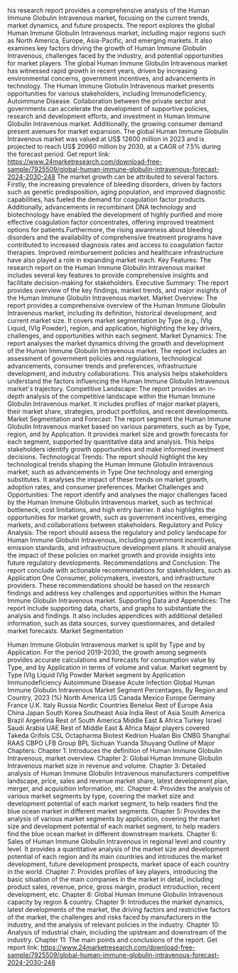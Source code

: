 his research report provides a comprehensive analysis of the Human Immune Globulin Intravenous market, focusing on the current trends, market dynamics, and future prospects. The report explores the global Human Immune Globulin Intravenous market, including major regions such as North America, Europe, Asia-Pacific, and emerging markets. It also examines key factors driving the growth of Human Immune Globulin Intravenous, challenges faced by the industry, and potential opportunities for market players.
The global Human Immune Globulin Intravenous market has witnessed rapid growth in recent years, driven by increasing environmental concerns, government incentives, and advancements in technology. The Human Immune Globulin Intravenous market presents opportunities for various stakeholders, including Immunodeficiency, Autoimmune Disease. Collaboration between the private sector and governments can accelerate the development of supportive policies, research and development efforts, and investment in Human Immune Globulin Intravenous market. Additionally, the growing consumer demand present avenues for market expansion.
The global Human Immune Globulin Intravenous market was valued at US$ 12600 million in 2023 and is projected to reach US$ 20960 million by 2030, at a CAGR of 7.5% during the forecast period.
Get report link: https://www.24marketresearch.com/download-free-sample/7925509/global-human-immune-globulin-intravenous-forecast-2024-2030-248 
The market growth can be attributed to several factors. Firstly, the increasing prevalence of bleeding disorders, driven by factors such as genetic predisposition, aging population, and improved diagnostic capabilities, has fueled the demand for coagulation factor products. Additionally, advancements in recombinant DNA technology and biotechnology have enabled the development of highly purified and more effective coagulation factor concentrates, offering improved treatment options for patients.Furthermore, the rising awareness about bleeding disorders and the availability of comprehensive treatment programs have contributed to increased diagnosis rates and access to coagulation factor therapies. Improved reimbursement policies and healthcare infrastructure have also played a role in expanding market reach.
Key Features:
The research report on the Human Immune Globulin Intravenous market includes several key features to provide comprehensive insights and facilitate decision-making for stakeholders.
Executive Summary: The report provides overview of the key findings, market trends, and major insights of the Human Immune Globulin Intravenous market.
Market Overview: The report provides a comprehensive overview of the Human Immune Globulin Intravenous market, including its definition, historical development, and current market size. It covers market segmentation by Type (e.g., IVIg Liquid, IVIg Powder), region, and application, highlighting the key drivers, challenges, and opportunities within each segment.
Market Dynamics: The report analyses the market dynamics driving the growth and development of the Human Immune Globulin Intravenous market. The report includes an assessment of government policies and regulations, technological advancements, consumer trends and preferences, infrastructure development, and industry collaborations. This analysis helps stakeholders understand the factors influencing the Human Immune Globulin Intravenous market's trajectory.
Competitive Landscape: The report provides an in-depth analysis of the competitive landscape within the Human Immune Globulin Intravenous market. It includes profiles of major market players, their market share, strategies, product portfolios, and recent developments.
Market Segmentation and Forecast: The report segment the Human Immune Globulin Intravenous market based on various parameters, such as by Type, region, and by Application. It provides market size and growth forecasts for each segment, supported by quantitative data and analysis. This helps stakeholders identify growth opportunities and make informed investment decisions.
Technological Trends: The report should highlight the key technological trends shaping the Human Immune Globulin Intravenous market, such as advancements in Type One technology and emerging substitutes. It analyses the impact of these trends on market growth, adoption rates, and consumer preferences.
Market Challenges and Opportunities: The report identify and analyses the major challenges faced by the Human Immune Globulin Intravenous market, such as technical bottleneck, cost limitations, and high entry barrier. It also highlights the opportunities for market growth, such as government incentives, emerging markets, and collaborations between stakeholders.
Regulatory and Policy Analysis: The report should assess the regulatory and policy landscape for Human Immune Globulin Intravenous, including government incentives, emission standards, and infrastructure development plans. It should analyse the impact of these policies on market growth and provide insights into future regulatory developments.
Recommendations and Conclusion: The report conclude with actionable recommendations for stakeholders, such as Application One Consumer, policymakers, investors, and infrastructure providers. These recommendations should be based on the research findings and address key challenges and opportunities within the Human Immune Globulin Intravenous market.
Supporting Data and Appendices: The report include supporting data, charts, and graphs to substantiate the analysis and findings. It also includes appendices with additional detailed information, such as data sources, survey questionnaires, and detailed market forecasts.
Market Segmentation

Human Immune Globulin Intravenous market is split by Type and by Application. For the period 2019-2030, the growth among segments provides accurate calculations and forecasts for consumption value by Type, and by Application in terms of volume and value.
Market segment by Type
IVIg Liquid
IVIg Powder
Market segment by Application
Immunodeficiency
Autoimmune Disease
Acute Infection
Global Human Immune Globulin Intravenous Market Segment Percentages, By Region and Country, 2023 (%)
North America
US
Canada
Mexico
Europe
Germany
France
U.K.
Italy
Russia
Nordic Countries
Benelux
Rest of Europe
Asia
China
Japan
South Korea
Southeast Asia
India
Rest of Asia
South America
Brazil
Argentina
Rest of South America
Middle East & Africa
Turkey
Israel
Saudi Arabia
UAE
Rest of Middle East & Africa
Major players covered
Takeda
Grifols
CSL
Octapharma
Biotest
Kedrion
Hualan Bio
CNBG
Shanghai RAAS
CBPO
LFB Group
BPL
Sichuan Yuanda Shuyang
Outline of Major Chapters:
Chapter 1: Introduces the definition of Human Immune Globulin Intravenous, market overview.
Chapter 2: Global Human Immune Globulin Intravenous market size in revenue and volume.
Chapter 3: Detailed analysis of Human Immune Globulin Intravenous manufacturers competitive landscape, price, sales and revenue market share, latest development plan, merger, and acquisition information, etc.
Chapter 4: Provides the analysis of various market segments by type, covering the market size and development potential of each market segment, to help readers find the blue ocean market in different market segments.
Chapter 5: Provides the analysis of various market segments by application, covering the market size and development potential of each market segment, to help readers find the blue ocean market in different downstream markets.
Chapter 6: Sales of Human Immune Globulin Intravenous in regional level and country level. It provides a quantitative analysis of the market size and development potential of each region and its main countries and introduces the market development, future development prospects, market space of each country in the world.
Chapter 7: Provides profiles of key players, introducing the basic situation of the main companies in the market in detail, including product sales, revenue, price, gross margin, product introduction, recent development, etc.
Chapter 8: Global Human Immune Globulin Intravenous capacity by region & country.
Chapter 9: Introduces the market dynamics, latest developments of the market, the driving factors and restrictive factors of the market, the challenges and risks faced by manufacturers in the industry, and the analysis of relevant policies in the industry.
Chapter 10: Analysis of industrial chain, including the upstream and downstream of the industry.
Chapter 11: The main points and conclusions of the report.
Get report link: https://www.24marketresearch.com/download-free-sample/7925509/global-human-immune-globulin-intravenous-forecast-2024-2030-248 
